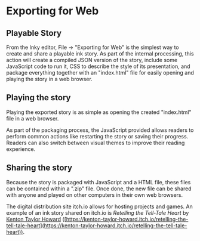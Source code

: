 # Exporting for Web

## Playable Story

From the Inky editor, File → "Exporting for Web" is the simplest way to create and share a playable ink story. As part of the internal
processing, this action will create a compiled JSON version of the story, include some JavaScript code to run it, CSS to describe the style
of its presentation, and package everything together with an "index.html" file for easily opening and playing the story in a web browser.

## Playing the story

Playing the exported story is as simple as opening the created "index.html" file in a web browser.

As part of the packaging process, the JavaScript provided allows readers to perform common actions like restarting the story or saving their progress. Readers can also switch between visual themes to improve their reading experience.

## Sharing the story

Because the story is packaged with JavaScript and a HTML file, these files can be contained within a ".zip" file. Once done, the new file can be shared with anyone and played on other computers in their own web browsers.

The digital distribution site itch.io allows for hosting projects and games. An example of an ink story shared on itch.io is *Retelling the
Tell-Tale Heart* by [Kenton Taylor Howard](mailto:kenton.t.howard@gmail.com)
([https://kenton-taylor-howard.itch.io/retelling-the-tell-tale-heart](https://kenton-taylor-howard.itch.io/retelling-the-tell-tale-heart)).
